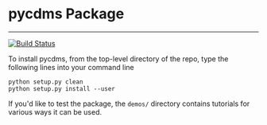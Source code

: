 # pycdms Package
-------

[![Build Status](https://travis-ci.com/berkeleycdms/pycdms.svg?branch=master)](https://travis-ci.com/berkeleycdms/pycdms)

To install pycdms, from the top-level directory of the repo, type the following lines into your command line

`python setup.py clean`  
`python setup.py install --user`
    
If you'd like to test the package, the `demos/` directory contains tutorials for various ways it can be used.

